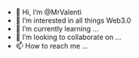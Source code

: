 - 👋 Hi, I’m @MrValenti
- 👀 I’m interested in all things Web3.0
- 🌱 I’m currently learning ...
- 💞️ I’m looking to collaborate on ...
- 📫 How to reach me ...

<!---
MrValenti/MrValenti is a ✨ special ✨ repository because its `README.md` (this file) appears on your GitHub profile.
You can click the Preview link to take a look at your changes.
--->
